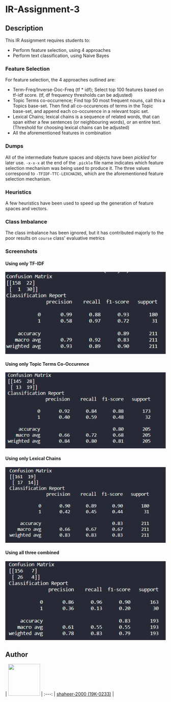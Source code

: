 # IR-Assignment-3

## Description
This IR Assignment requires students to:
- Perform feature selection, using 4 approaches
- Perform text classification, using Naive Bayes

### Feature Selection
For feature selection, the 4 approaches outlined are:
- Term-Freq/Inverse-Doc-Freq (tf * idf); Select top 100 features based on tf-idf score. (tf, df frequency thresholds can be adjusted)
- Topic Terms co-occurrence; Find top 50 most frequent nouns, call this a Topics base-set. Then find all co-occurences of terms in the Topic base-set, and append each co-occurence in a relevant topic set.
- Lexical Chains; lexical chains is a sequence of related words, that can span either a few sentences (or neighbouring words), or an entire text. (Threshold for choosing lexical chains can be adjusted)
- All the aforementioned features in combination

### Dumps
All of the intermediate feature spaces and objects have been _pickled_ for later use. `-x-x-x` at the end of the `.pickle` file name indicates which feature selection mechanism was being used to produce it. The three values correspond to `-TFIDF-TTC-LEXCHAINS`, which are the aforementioned feature selection mechanism.

### Heuristics
A few heuristics have been used to speed up the generation of feature spaces and vectors.

### Class Imbalance
The class imbalance has been ignored, but it has contributed majorly to the poor results on `course` class' evaluative metrics

### Screenshots
#### Using only TF-IDF
![tf-idf](images/tfidf_feature_selection.png)

#### Using only Topic Terms Co-Occurence
![ttc](images/ttc_feature_selection.png)

#### Using only Lexical Chains
![lexchains](images/lexical_chains_feature_selection.png)

#### Using all three combined
![combined](images/combined_feature_selection.png)

## Author
| <img src="https://avatars.githubusercontent.com/u/20398468?v=4" width="100" height="100" /> |
  :---: 
| [shaheer-2000 (19K-0233)](https://github.com/shaheer-2000) |
